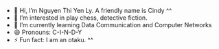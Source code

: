 - 👋 Hi, I’m Nguyen Thi Yen Ly. A friendly name is Cindy ^^
- 👀 I’m interested in play chess, detective fiction.
- 🌱 I’m currently learning Data Communication and Computer Networks
- 😄 Pronouns: C-I-N-D-Y
- ⚡ Fun fact: I am an otaku. ^^

<!---
nguyenthiyenly0407/nguyenthiyenly0407 is a ✨ special ✨ repository because its `README.md` (this file) appears on your GitHub profile.
You can click the Preview link to take a look at your changes.
--->
